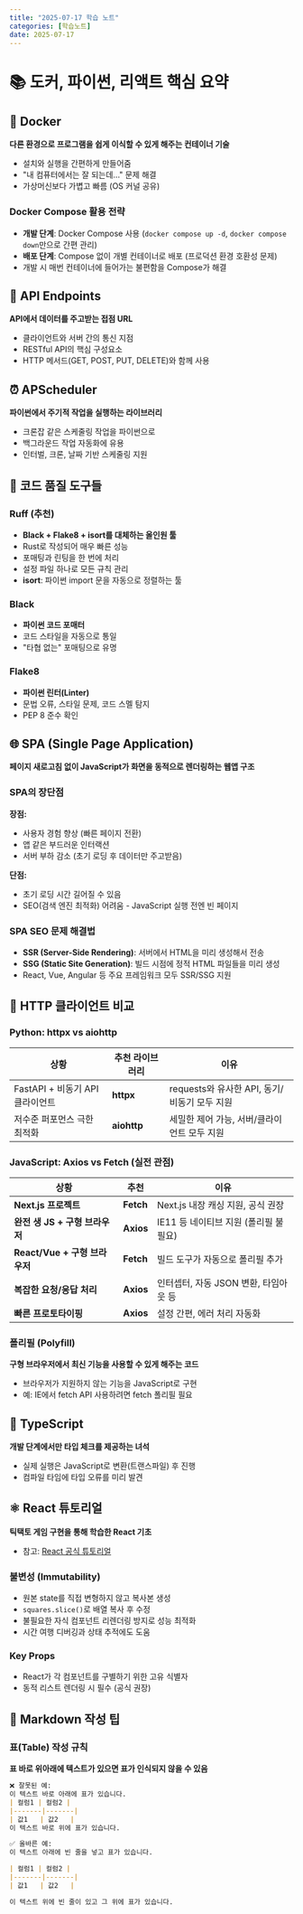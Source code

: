 ```yaml
---
title: "2025-07-17 학습 노트"
categories: [학습노트]
date: 2025-07-17
---
```


# 📚 도커, 파이썬, 리액트 핵심 요약

## 🐳 Docker
**다른 환경으로 프로그램을 쉽게 이식할 수 있게 해주는 컨테이너 기술**
- 설치와 실행을 간편하게 만들어줌
- "내 컴퓨터에서는 잘 되는데..." 문제 해결
- 가상머신보다 가볍고 빠름 (OS 커널 공유)

### Docker Compose 활용 전략
- **개발 단계**: Docker Compose 사용 (`docker compose up -d`, `docker compose down`만으로 간편 관리)
- **배포 단계**: Compose 없이 개별 컨테이너로 배포 (프로덕션 환경 호환성 문제)
- 개발 시 매번 컨테이너에 들어가는 불편함을 Compose가 해결

## 🔗 API Endpoints
**API에서 데이터를 주고받는 접점 URL**
- 클라이언트와 서버 간의 통신 지점
- RESTful API의 핵심 구성요소
- HTTP 메서드(GET, POST, PUT, DELETE)와 함께 사용

## ⏰ APScheduler
**파이썬에서 주기적 작업을 실행하는 라이브러리**
- 크론잡 같은 스케줄링 작업을 파이썬으로
- 백그라운드 작업 자동화에 유용
- 인터벌, 크론, 날짜 기반 스케줄링 지원

## 🎨 코드 품질 도구들

### Ruff (추천)
- **Black + Flake8 + isort를 대체하는 올인원 툴**
- Rust로 작성되어 매우 빠른 성능
- 포매팅과 린팅을 한 번에 처리
- 설정 파일 하나로 모든 규칙 관리
- **isort**: 파이썬 import 문을 자동으로 정렬하는 툴

### Black
- **파이썬 코드 포매터**
- 코드 스타일을 자동으로 통일
- "타협 없는" 포매팅으로 유명

### Flake8
- **파이썬 린터(Linter)**
- 문법 오류, 스타일 문제, 코드 스멜 탐지
- PEP 8 준수 확인

## 🌐 SPA (Single Page Application)
**페이지 새로고침 없이 JavaScript가 화면을 동적으로 렌더링하는 웹앱 구조**

### SPA의 장단점
**장점:**
- 사용자 경험 향상 (빠른 페이지 전환)
- 앱 같은 부드러운 인터랙션
- 서버 부하 감소 (초기 로딩 후 데이터만 주고받음)

**단점:**
- 초기 로딩 시간 길어질 수 있음
- SEO(검색 엔진 최적화) 어려움 - JavaScript 실행 전엔 빈 페이지

### SPA SEO 문제 해결법
- **SSR (Server-Side Rendering)**: 서버에서 HTML을 미리 생성해서 전송
- **SSG (Static Site Generation)**: 빌드 시점에 정적 HTML 파일들을 미리 생성
- React, Vue, Angular 등 주요 프레임워크 모두 SSR/SSG 지원

## 🔄 HTTP 클라이언트 비교

### Python: httpx vs aiohttp

| 상황 | 추천 라이브러리 | 이유 |
|------|----------------|------|
| FastAPI + 비동기 API 클라이언트 | **httpx** | requests와 유사한 API, 동기/비동기 모두 지원 |
| 저수준 퍼포먼스 극한 최적화 | **aiohttp** | 세밀한 제어 가능, 서버/클라이언트 모두 지원 |

### JavaScript: Axios vs Fetch (실전 관점)

| 상황 | 추천 | 이유 |
|------|------|------|
| **Next.js 프로젝트** | **Fetch** | Next.js 내장 캐싱 지원, 공식 권장 |
| **완전 생 JS + 구형 브라우저** | **Axios** | IE11 등 네이티브 지원 (폴리필 불필요) |
| **React/Vue + 구형 브라우저** | **Fetch** | 빌드 도구가 자동으로 폴리필 추가 |
| **복잡한 요청/응답 처리** | **Axios** | 인터셉터, 자동 JSON 변환, 타임아웃 등 |
| **빠른 프로토타이핑** | **Axios** | 설정 간편, 에러 처리 자동화 |

### 폴리필 (Polyfill)
**구형 브라우저에서 최신 기능을 사용할 수 있게 해주는 코드**
- 브라우저가 지원하지 않는 기능을 JavaScript로 구현
- 예: IE에서 fetch API 사용하려면 fetch 폴리필 필요

## 🔧 TypeScript
**개발 단계에서만 타입 체크를 제공하는 녀석**
- 실제 실행은 JavaScript로 변환(트랜스파일) 후 진행
- 컴파일 타임에 타입 오류를 미리 발견

## ⚛️ React 튜토리얼
**틱택토 게임 구현을 통해 학습한 React 기초**
- 참고: [React 공식 튜토리얼](https://ko.react.dev/learn/tutorial-tic-tac-toe)

### 불변성 (Immutability)
- 원본 state를 직접 변형하지 않고 복사본 생성
- `squares.slice()`로 배열 복사 후 수정
- 불필요한 자식 컴포넌트 리렌더링 방지로 성능 최적화
- 시간 여행 디버깅과 상태 추적에도 도움

### Key Props
- React가 각 컴포넌트를 구별하기 위한 고유 식별자
- 동적 리스트 렌더링 시 필수 (공식 권장)

## 📝 Markdown 작성 팁

### 표(Table) 작성 규칙
**표 바로 위아래에 텍스트가 있으면 표가 인식되지 않을 수 있음**

```markdown
❌ 잘못된 예:
이 텍스트 바로 아래에 표가 있습니다.
| 컬럼1 | 컬럼2 |
|-------|-------|
| 값1   | 값2   |
이 텍스트 바로 위에 표가 있습니다.

✅ 올바른 예:
이 텍스트 아래에 빈 줄을 넣고 표가 있습니다.

| 컬럼1 | 컬럼2 |
|-------|-------|
| 값1   | 값2   |

이 텍스트 위에 빈 줄이 있고 그 위에 표가 있습니다.
```